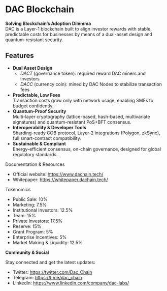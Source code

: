 # DAC Blockchain

**Solving Blockchain’s Adoption Dilemma**  
DAC is a Layer-1 blockchain built to align investor rewards with stable, predictable costs for businesses by means of a dual-asset design and quantum-resistant security.

## Features  
- **Dual Asset Design**  
  - _DACT_ (governance token): required reward DAC miners and investors  
  - _DACC_ (currency coin): mined by DAC Nodes to stabilize transaction fees  
- **Predictable, Low Fees**  
  Transaction costs grow only with network usage, enabling SMEs to budget confidently.  
- **Quantum-Proof Security**  
  Multi-layer cryptography (lattice-based, hash-based, multivariate signatures) and quantum-resistant PoS+BFT consensus.  
- **Interoperability & Developer Tools**  
  Sharding-ready COB protocol, Layer-2 integrations (Polygon, zkSync), full smart-contract compatibility.  
- **Sustainable & Compliant**  
  Energy-efficient consensus, on-chain governance, designed for global regulatory standards.

Documentation & Resources
 - Official website: https://www.dachain.tech/
 - Whitepaper: https://whitepaper.dachain.tech/

Tokenomics
 - Public Sale: 10%
 - Marketing: 7.5%
 - Institutional Investors: 12.5%
 - Team: 15%
 - Private Investors: 17.5%
 - Reserve: 15%
 - Grant Program: 5%
 - Enterprise Incentives: 5%
 - Market Making & Liquidity: 12.5%
 
**Community & Social**

Stay connected and get the latest updates:
 - Twitter: https://twitter.com/Dac_Chain
 - Telegram: https://t.me/dac_chain
 - LinkedIn: https://www.linkedin.com/company/dac-labs/
